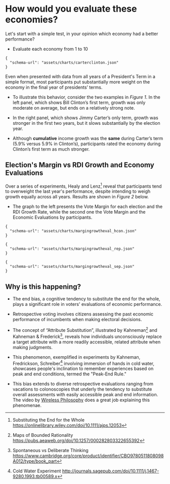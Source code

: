 # How would you evaluate these economies?
Let's start with a simple test, in your opinion which economy had a better performance?

- Evaluate each economy from 1 to 10

```vegalite
{
  "schema-url": "assets/charts/carterclinton.json"
}
```

Even when presented with data from all years of a President's Term in a simple format, most participants put substantially more weight on the economy in the final year of presidents’ terms.

- To illustrate this behavior, consider the two examples in *Figure 1*. In the left panel, which shows Bill Clinton’s first term, growth was only moderate on average, but ends on a relatively strong note.

- In the right panel, which shows Jimmy Carter’s only term, growth was stronger in the first two years, but it slows substantially by the election year.

- Although **cumulative** income growth was the **same** during Carter’s term (5.9% versus 5.9% in Clinton’s), participants rated the economy during Clinton’s first term as much stronger.


## Election's Margin vs RDI Growth and Economy Evaluations
Over a series of experiments, Healy and Lenz[^1] reveal that participants tend to overweight the last year's performance, despite intending to weigh growth equally across all years. Results are shown in *Figure 2* below.

- The graph to the left presents the Vote Margin for each election and the RDI Growth Rate, while the second one the Vote Margin and the Economic Evaluations by participants.

```vegalite
{
  "schema-url": "assets/charts/margingrowtheval_hcon.json"
}
```

```vegalite
{
  "schema-url": "assets/charts/margingrowtheval_rep.json"
}
```

```vegalite
{
  "schema-url": "assets/charts/margingrowtheval_sep.json"
}
```
## Why is this happening?
- The end bias, a cognitive tendency to substitute the end for the whole, plays a significant role in voters' evaluations of economic performance.

- Retrospective voting involves citizens assessing the past economic performance of incumbents when making electoral decisions.

- The concept of “Attribute Substitution”, illustrated by Kahneman[^2] and Kahneman & Frederick[^3], reveals how individuals unconsciously replace a target attribute with a more readily accessible, related attribute when making judgments.

- This phenomenon, exemplified in experiments by Kahneman, Fredrickson, Schreiber[^4] involving immersion of hands in cold water, showcases people's inclination to remember experiences based on peak and end conditions, termed the "Peak-End Rule." 

- This bias extends to diverse retrospective evaluations ranging from vacations to colonoscopies that underly the tendency to substitute overall assessments with easily accessible peak and end information. The video by [Wireless Philosophy](https://www.youtube.com/watch?v=RhyJGwNpEcw) does a great job explaining this phenomenae.

[^1]: Substituting the End for the Whole https://onlinelibrary.wiley.com/doi/10.1111/ajps.12053
[^2]: Maps of Bounded Rationality https://pubs.aeaweb.org/doi/10.1257/000282803322655392
[^3]: Spontaneous vs Deliberate Thinking https://www.cambridge.org/core/product/identifier/CBO9780511808098A012/type/book_part
[^4]: Cold Water Experiment http://journals.sagepub.com/doi/10.1111/j.1467-9280.1993.tb00589.x